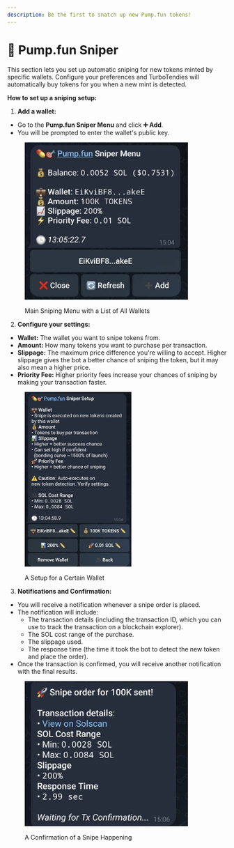 ```yaml
---
description: Be the first to snatch up new Pump.fun tokens!
---
```


# 🎯 Pump.fun Sniper

This section lets you set up automatic sniping for new tokens minted by specific wallets. Configure your preferences and TurboTendies will automatically buy tokens for you when a new mint is detected.

**How to set up a sniping setup:**

1. **Add a wallet:**

* Go to the **Pump.fun Sniper Menu** and click **➕ Add**.
* You will be prompted to enter the wallet's public key.

<figure><img src="../.gitbook/assets/photo1720962432.jpeg" alt="" width="375"><figcaption><p>Main Sniping Menu with a List of All Wallets</p></figcaption></figure>

2. **Configure your settings:**

* **Wallet:** The wallet you want to snipe tokens from.
* **Amount:** How many tokens you want to purchase per transaction.
* **Slippage:** The maximum price difference you're willing to accept. Higher slippage gives the bot a better chance of sniping the token, but it may also mean a higher price.
* **Priority Fee:** Higher priority fees increase your chances of sniping by making your transaction faster.

<figure><img src="../.gitbook/assets/photo1720962431.jpeg" alt="" width="245"><figcaption><p>A Setup for a Certain Wallet</p></figcaption></figure>

3. **Notifications and Confirmation:**

* You will receive a notification whenever a snipe order is placed.
* The notification will include:
  * The transaction details (including the transaction ID, which you can use to track the transaction on a blockchain explorer).
  * The SOL cost range of the purchase.
  * The slippage used.
  * The response time (the time it took the bot to detect the new token and place the order).
* Once the transaction is confirmed, you will receive another notification with the final results.

<figure><img src="../.gitbook/assets/photo1720962432 (1).jpeg" alt="" width="375"><figcaption><p>A Confirmation of a Snipe Happening</p></figcaption></figure>
